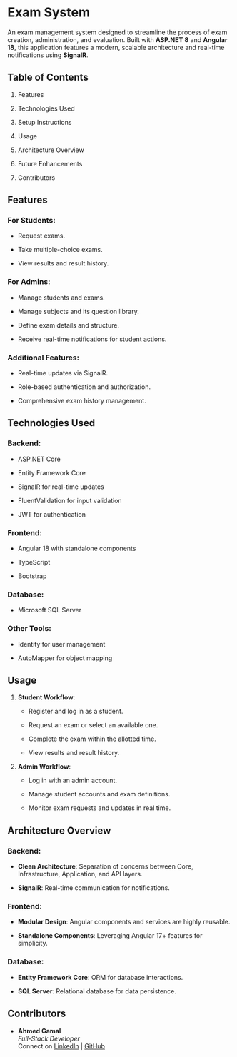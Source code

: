 # **Exam System**

An exam management system designed to streamline the process of exam creation, administration, and evaluation. Built with **ASP.NET 8** and **Angular 18**, this application features a modern, scalable architecture and real-time notifications using **SignalR**.


## **Table of Contents**

1.  Features
    
2.  Technologies Used
    
3.  Setup Instructions
    
4.  Usage
    
5.  Architecture Overview
    
6.  Future Enhancements
    
7.  Contributors
    


## **Features**

### **For Students**:

-   Request exams.
    
-   Take multiple-choice exams.
    
-   View results and result history.
    

### **For Admins**:

-   Manage students and exams.
    
-   Manage subjects and its question library.

-   Define exam details and structure.
    
-   Receive real-time notifications for student actions.
    

### **Additional Features**:

-   Real-time updates via SignalR.
    
-   Role-based authentication and authorization.
    
-   Comprehensive exam history management.
    


## **Technologies Used**

### **Backend**:

-   ASP.NET Core
    
-   Entity Framework Core
    
-   SignalR for real-time updates
    
-   FluentValidation for input validation
    
-   JWT for authentication
    

### **Frontend**:

-   Angular 18 with standalone components
    
-   TypeScript
    
-   Bootstrap
    

### **Database**:

-   Microsoft SQL Server
    

### **Other Tools**:
-   Identity for user management

-   AutoMapper for object mapping
    
<!--
## **Setup Instructions**

### **Prerequisites**:

1.  [.NET SDK](https://dotnet.microsoft.com/download)
    
2.  [Node.js and npm](https://nodejs.org/)
    
3.  [SQL Server](https://www.microsoft.com/en-us/sql-server/sql-server-downloads)
    

### **Backend Setup**:

1.  Clone the repository:
    
    ```
    git clone https://github.com/your-repo/exam-system.git
    cd exam-system
    ```
    
2.  Configure the connection string in `appsettings.json`:
    
    ```
    "ConnectionStrings": {
        "DefaultConnection": "Server=YOUR_SERVER;Database=ExamSystemDB;Trusted_Connection=True;"
    }
    ```
    
3.  Apply database migrations:
    
    ```
    dotnet ef database update
    ```
    
4.  Run the backend:
    
    ```
    dotnet run
    ```
    

### **Frontend Setup**:

1.  Navigate to the Angular project directory:
    
    ```
    cd exam-system-client
    ```
    
2.  Install dependencies:
    
    ```
    npm install
    ```
    
3.  Run the frontend:
    
    ```
    ng serve
    ```
    
4.  Open your browser at [http://localhost:4200](http://localhost:4200).
    

----------
-->
## **Usage**

1.  **Student Workflow**:
    
    -   Register and log in as a student.
        
    -   Request an exam or select an available one.
        
    -   Complete the exam within the allotted time.
        
    -   View results and result history.
        
2.  **Admin Workflow**:
    
    -   Log in with an admin account.
        
    -   Manage student accounts and exam definitions.
        
    -   Monitor exam requests and updates in real time.
        


## **Architecture Overview**

### **Backend**:

-   **Clean Architecture**: Separation of concerns between Core, Infrastructure, Application, and API layers.
    
-   **SignalR**: Real-time communication for notifications.
    

### **Frontend**:

-   **Modular Design**: Angular components and services are highly reusable.
    
-   **Standalone Components**: Leveraging Angular 17+ features for simplicity.
    

### **Database**:

-   **Entity Framework Core**: ORM for database interactions.
    
-   **SQL Server**: Relational database for data persistence.
    

<!--
## **Future Enhancements**

-   Add support for essay-based questions.
    
-   Implement role-specific dashboards.
    
-   Integrate AI-based cheating detection.
    
-   Add email notifications for exam results.
    

----------
-->
## **Contributors**

-   **Ahmed Gamal**  
    _Full-Stack Developer_  
    Connect on [LinkedIn](https://www.linkedin.com/in/ahmedg8202/) | [GitHub](https://github.com/Ahmedg8202/)
